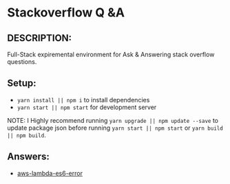 # Stackoverflow Q &A


## DESCRIPTION:
Full-Stack expiremental environment for Ask & Answering stack overflow questions.

## Setup:
  - `yarn install || npm i` to install dependencies
  - `yarn start || npm start` for development server

  NOTE: I Highly recommend running `yarn upgrade || npm update --save` to update package json before running `yarn start || npm start` or `yarn build || npm build`.

## Answers:
  - [aws-lambda-es6-error](https://stackoverflow.com/questions/46078215/aws-lambda-node-js-4-3-strange-stack-trace#)
